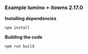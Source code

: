 ### Example lumino + itowns 2.17.0



**Installing dependencies**

`npm install`


**Building the code**

`npm run build`
